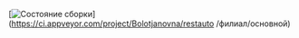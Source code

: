 [![Состояние сборки](https://ci.appveyor.com/api/projects/status/2a9qusg2l0cr01wo/branch/main?svg=true)](https://ci.appveyor.com/project/Bolotjanovna/restauto /филиал/основной)

